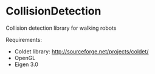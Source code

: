 # CollisionDetection
Collision detection library for walking robots

Requirements:
- Coldet library: http://sourceforge.net/projects/coldet/
- OpenGL 
- Eigen 3.0
